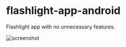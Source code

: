 # flashlight-app-android
Flashlight app with no unnecessary features.

![screenshot](https://github.com/vlipatdev/flashlight-app-android/blob/master/Nexus%206P.png)

